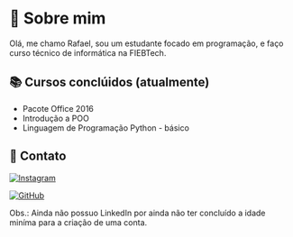 # 👋 Sobre mim 

Olá, me chamo Rafael, sou um estudante focado em programação, e faço curso técnico de informática na FIEBTech.

## 📚 Cursos conclúidos (atualmente)

- Pacote Office 2016
- Introdução a POO
- Linguagem de Programação Python - básico

## 🔗 Contato
[![Instagram](https://img.shields.io/badge/-Instagram-E4405F?style=for-the-badge&logo=instagram&logoColor=white)](https://www.instagram.com/r.amaral09) 

[![GitHub](https://img.shields.io/badge/GitHub-100000?style=for-the-badge&logo=github&logoColor=white)](https://github.com/ra6a)

Obs.: Ainda não possuo LinkedIn por ainda não ter concluído a idade miníma para a criação de uma conta.


